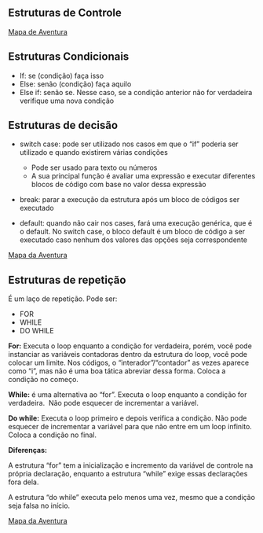 ## Estruturas de Controle

[Mapa de Aventura](https://helpful-jump-17b.notion.site/Mapa-de-aventura-91f3e9bd923842149d4dba754dc65c07?p=c5bc44e4b81448a1bb443713e498f016&pm=c)

## Estruturas Condicionais 

- If: se (condição) faça isso
- Else: senão (condição) faça aquilo
- Else if: senão se. Nesse caso, se a condição anterior não for verdadeira verifique uma nova condição


## Estruturas de decisão

- switch case: pode ser utilizado nos casos em que o “if” poderia ser utilizado e quando existirem várias condições
    - Pode ser usado para texto ou números
    - A sua principal função é avaliar uma expressão e executar diferentes blocos de código com base no valor dessa expressão

- break: parar a execução da estrutura após um bloco de códigos ser executado

- default: quando não cair nos cases, fará uma execução genérica, que é o default.
No switch case, o bloco default é um bloco de código a ser executado caso nenhum dos valores das opções seja correspondente

[Mapa da Aventura](https://helpful-jump-17b.notion.site/Mapa-de-aventura-91f3e9bd923842149d4dba754dc65c07?p=490c02cf6ccb4368afc3dc131fe04f2a&pm=c)


## Estruturas de repetição

É um laço de repetição. Pode ser: 

- FOR
- WHILE 
- DO WHILE

**For:** Executa o loop enquanto a condição for verdadeira, porém, você pode instanciar as variáveis contadoras dentro da estrutura do loop, você pode colocar um limite. 
Nos códigos, o “interador”/“contador” as vezes aparece como “i”, mas não é uma boa tática abreviar dessa forma. 
Coloca a condição no começo. 

**While:** é uma alternativa ao “for”. 
Executa o loop enquanto a condição for verdadeira. 
Não pode esquecer de incrementar a variável.

**Do while:** Executa o loop primeiro e depois verifica a condição.
Não pode esquecer de incrementar a variável para que não entre em um loop infinito.
Coloca a condição no final.

**Diferenças:**

A estrutura “for” tem a inicialização e incremento da variável de controle na própria declaração, enquanto a estrutura “while” exige essas declarações fora dela.

A estrutura “do while” executa pelo menos uma vez, mesmo que a condição seja falsa no início.

[Mapa da Aventura](https://helpful-jump-17b.notion.site/Mapa-de-aventura-91f3e9bd923842149d4dba754dc65c07?p=98796f56714649808b69cf8d45c88a4b&pm=c)
